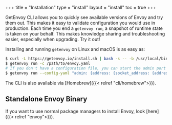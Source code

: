 +++
title = "Installation"
type = "install"
layout = "install"
toc = true
+++

GetEnvoy CLI allows you to quickly see available versions of Envoy and try them out. This makes it easy to validate
configuration you would use in production. Each time you end a `getenvoy run`, a snapshot of runtime state is taken on
your behalf. This makes knowledge sharing and troubleshooting easier, especially when upgrading. Try it out!

Installing and running `getenvoy` on Linux and macOS is as easy as:

```sh
$ curl -L https://getenvoy.io/install.sh | bash -s -- -b /usr/local/bin
$ getenvoy run -c /path/to/envoy.yaml
# If you don't have a configuration file, you can start the admin port like this
$ getenvoy run --config-yaml "admin: {address: {socket_address: {address: '127.0.0.1', port_value: 0}}}"
```

The CLI is also available via [Homebrew]({{< relref "cli/homebrew">}}).

## Standalone Envoy Binary

If you want to use normal package managers to install Envoy, look [here]({{< relref "envoy">}}).

